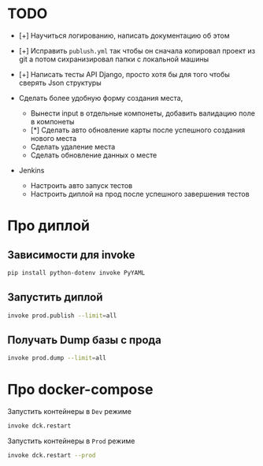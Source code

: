 # TODO

-   [+] Научиться логированию, написать документацию об этом
-   [+] Исправить `publush.yml` так чтобы он сначала копировал проект из git а потом сихранизировал папки с локальной машины
-   [+] Написать тесты API Django, просто хотя бы для того чтобы сверять Json структуры

-   Сделать более удобную форму создания места,

    -   Вынести input в отдельные компонеты, добавить валидацию поле в компонеты
    -   [*] Сделать авто обновление карты после успешного создания нового места
    -   Сделать удаление места
    -   Сделать обновление данных о месте

-   Jenkins
    -   Настроить авто запуск тестов
    -   Настроить диплой на прод после успешного завершения тестов

# Про диплой

## Зависимости для invoke

```bash
pip install python-dotenv invoke PyYAML
```

## Запустить диплой

```bash
invoke prod.publish --limit=all
```

## Получать Dump базы с прода

```bash
invoke prod.dump --limit=all
```

# Про docker-compose

Запустить контейнеры в `Dev` режиме

```bash
invoke dck.restart
```

Запустить контейнеры в `Prod` режиме

```bash
invoke dck.restart --prod
```
